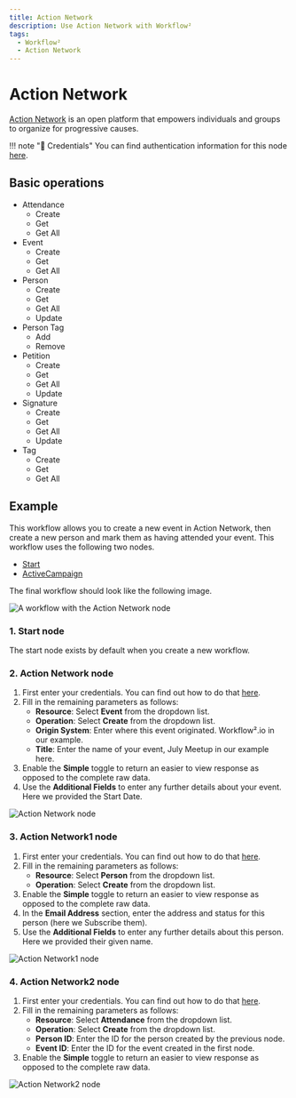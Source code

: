 ```yaml
---
title: Action Network
description: Use Action Network with Workflow²
tags:
  - Workflow²
  - Action Network
---
```

# Action Network

[Action Network](https://actionnetwork.org/) is an open platform that empowers individuals and groups to organize for progressive causes.

!!! note "🔑 Credentials"
    You can find authentication information for this node [here](/workflow/integrations/credentials/actionNetwork/).


## Basic operations

* Attendance
    * Create
    * Get
    * Get All
* Event
    * Create
    * Get
    * Get All
* Person
    * Create
    * Get
    * Get All
    * Update
* Person Tag
    * Add
    * Remove
* Petition
    * Create
    * Get
    * Get All
    * Update
* Signature
    * Create
    * Get
    * Get All
    * Update
* Tag
    * Create
    * Get
    * Get All

## Example

This workflow allows you to create a new event in Action Network, then create a new person and mark them as having attended your event. This workflow uses the following two nodes.
- [Start](/workflow/integrations/core-nodes/n8n-nodes-base.start/)
- [ActiveCampaign]()

The final workflow should look like the following image.

![A workflow with the Action Network node](/_images/integrations/nodes/actionnetwork/workflow.png)

### 1. Start node

The start node exists by default when you create a new workflow.

### 2. Action Network node

1. First enter your credentials. You can find out how to do that [here](/workflow/integrations/credentials/actionNetwork/).
2. Fill in the remaining parameters as follows:
    * **Resource**: Select **Event** from the dropdown list.
    * **Operation**: Select **Create** from the dropdown list.
    * **Origin System**: Enter where this event originated. Workflow².io in our example.
    * **Title**: Enter the name of your event, July Meetup in our example here.
3. Enable the **Simple** toggle to return an easier to view response as opposed to the complete raw data.
4. Use the **Additional Fields** to enter any further details about your event. Here we provided the Start Date.

![Action Network node](/_images/integrations/nodes/actionnetwork/action_network_node.png)

### 3. Action Network1 node

1. First enter your credentials. You can find out how to do that [here](/workflow/integrations/credentials/actionNetwork/).
2. Fill in the remaining parameters as follows:
    * **Resource**: Select **Person** from the dropdown list.
    * **Operation**: Select **Create** from the dropdown list.
3. Enable the **Simple** toggle to return an easier to view response as opposed to the complete raw data.
4. In the **Email Address** section, enter the address and status for this person (here we Subscribe them).
5. Use the **Additional Fields** to enter any further details about this person. Here we provided their given name.

![Action Network1 node](/_images/integrations/nodes/actionnetwork/action_network_node1.png)

### 4. Action Network2 node

1. First enter your credentials. You can find out how to do that [here](/workflow/integrations/credentials/actionNetwork/).
2. Fill in the remaining parameters as follows:
    * **Resource**: Select **Attendance** from the dropdown list.
    * **Operation**: Select **Create** from the dropdown list.
    * **Person ID**: Enter the ID for the person created by the previous node.
    * **Event ID**: Enter the ID for the event created in the first node.
3. Enable the **Simple** toggle to return an easier to view response as opposed to the complete raw data.

![Action Network2 node](/_images/integrations/nodes/actionnetwork/action_network_node2.png)
